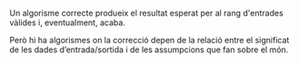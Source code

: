 Un algorisme correcte produeix el resultat esperat per
al rang d'entrades vàlides i, eventualment, acaba.

Però hi ha algorismes on la correcció depen de la relació entre el significat de les dades d’entrada/sortida i de les assumpcions que fan sobre el món.